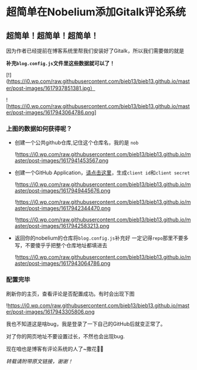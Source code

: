 
# 超简单在Nobelium添加Gitalk评论系统

## 超简单！超简单！超简单！

因为作者已经提前在博客系统里帮我们安装好了Gitalk，所以我们需要做的就是

**补充`blog.config.js`文件里这些数据就可以了！**

[!](https://i0.wp.com/raw.githubusercontent.com/bieb13/bieb13.github.io/master/post-images/1617937851381.jpg）

![https://i0.wp.com/raw.githubusercontent.com/bieb13/bieb13.github.io/master/post-images/1617943064786.png]

### 上图的数据如何获得呢？

- 创建一个公共github仓库,记住这个仓库名，我的是 `nob`
    
    !https://i0.wp.com/raw.githubusercontent.com/bieb13/bieb13.github.io/master/post-images/1617941453567.png
    
- 创建一个GitHub Application，[请点击这里](https://github.com/settings/applications/new)，生成`client id`和`client secret`
    
    !https://i0.wp.com/raw.githubusercontent.com/bieb13/bieb13.github.io/master/post-images/1617949445676.png
    
    !https://i0.wp.com/raw.githubusercontent.com/bieb13/bieb13.github.io/master/post-images/1617942344470.png
    
    !https://i0.wp.com/raw.githubusercontent.com/bieb13/bieb13.github.io/master/post-images/1617942583213.png
    
- 返回你的nobelium的仓库将`blog.config.js`补充好
一定记得`repo`那里不要多写，不要傻乎乎把整个仓库地址都填进去
    
    !https://i0.wp.com/raw.githubusercontent.com/bieb13/bieb13.github.io/master/post-images/1617943064786.png
    

### 配置完毕

刷新你的主页，查看评论是否配置成功。有时会出现下图

!https://i0.wp.com/raw.githubusercontent.com/bieb13/bieb13.github.io/master/post-images/1617943305806.png

我也不知道这是啥bug，我是登录了一下自己的GitHub后就变正常了。

对了你的网页地址不要设置过长，不然也会出现bug.

现在咱也是博客有评论系统的人了~撒花💐🌺

*转载请附带原文链接，谢谢！*